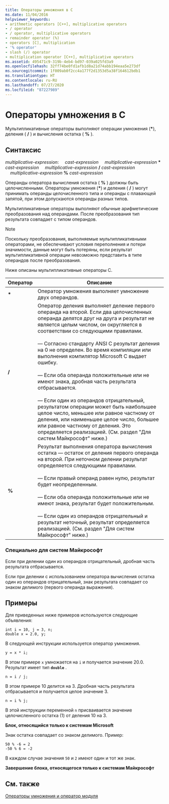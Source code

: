 ```yaml
---
title: Операторы умножения в C
ms.date: 11/04/2016
helpviewer_keywords:
- arithmetic operators [C++], multiplicative operators
- / operator
- / operator, multiplicative operators
- remainder operator (%)
- operators [C], multiplication
- '% operator'
- slash (/) operator
- multiplication operator [C++], multiplicative operators
ms.assetid: 495471c9-319b-4eb4-bd97-039a025fd3a9
ms.openlocfilehash: 32ff74be0fd1afb1d8a21d74abb194eaa5e273df
ms.sourcegitcommit: 1f009ab0f2cc4a177f2d1353d5a38f164612bdb1
ms.translationtype: HT
ms.contentlocale: ru-RU
ms.lasthandoff: 07/27/2020
ms.locfileid: "87227989"
---
```

# <a name="c-multiplicative-operators"></a>Операторы умножения в C

Мультипликативные операторы выполняют операции умножения (<strong>\*</strong>), деления ( **/** ) и вычисления остатка ( **%** ).

## <a name="syntax"></a>Синтаксис

*multiplicative-expression*: &nbsp;&nbsp;&nbsp;&nbsp;*cast-expression* &nbsp;&nbsp;&nbsp;&nbsp;*multiplicative-expression* <strong>\*</strong> *cast-expression* &nbsp;&nbsp;&nbsp;&nbsp;*multiplicative-expression* **/** *cast-expression* &nbsp;&nbsp;&nbsp;&nbsp;*multiplicative-expression* **%** *cast-expression*

Операнды оператора вычисления остатка ( **%** ) должны быть целочисленными. Операторы умножения (<strong>\*</strong>) и деления ( **/** ) могут принимать операнды целочисленного типа и операнды с плавающей запятой, при этом допускаются операнды разных типов.

Мультипликативные операторы выполняют обычные арифметические преобразования над операндами. После преобразования тип результата совпадает с типом операндов.

> [!NOTE]
> Поскольку преобразования, выполняемые мультипликативными операторами, не обеспечивают условия переполнения и потери значимости, данные могут быть потеряны, если результат мультипликативной операции невозможно представить в типе операндов после преобразования.

Ниже описаны мультипликативные операторы C.

|Оператор|Описание|
|--------------|-----------------|
|<strong>\*</strong>|Оператор умножения выполняет умножение двух операндов.|
|**/**|Оператор деления выполняет деление первого операнда на второй. Если два целочисленных операнда делятся друг на друга и результат не является целым числом, он округляется в соответствии со следующими правилами.<br/><br/>— Согласно стандарту ANSI C результат деления на 0 не определен. Во время компиляции или выполнения компилятор Microsoft C выдает ошибку.<br/><br/>— Если оба операнда положительные или не имеют знака, дробная часть результата отбрасывается.<br/><br/>— Если один из операндов отрицательный, результатом операции может быть наибольшее целое число, меньшее или равное частному от деления, или наименьшее целое число, большее или равное частному от деления. Это определяется реализацией. (См. раздел "Для систем Майкрософт" ниже.)|
|**%**|Результат выполнения оператора вычисления остатка — остаток от деления первого операнда на второй. При неточном делении результат определяется следующими правилами.<br/><br/>— Если правый операнд равен нулю, результат будет неопределенным.<br/><br/>— Если оба операнда положительные или не имеют знака, результат будет положительным.<br/><br/>— Если один из операндов отрицательный и результат неточный, результат определяется реализацией. (См. раздел "Для систем Майкрософт" ниже.)|

### <a name="microsoft-specific"></a>Специально для систем Майкрософт

Если при делении один из операндов отрицательный, дробная часть результата отбрасывается.

Если при делении с использованием оператора вычисления остатка один из операндов отрицательный, знак результата совпадает со знаком делимого (первого операнда выражения).

## <a name="examples"></a>Примеры

Для приведенных ниже примеров используются следующие объявления:

```
int i = 10, j = 3, n;
double x = 2.0, y;
```

В следующей инструкции используется оператор умножения.

```
y = x * i;
```

В этом примере `x` умножается на `i` и получается значение 20.0. Результат имеет тип **`double`** .

```
n = i / j;
```

В этом примере 10 делится на 3. Дробная часть результата отбрасывается и получается целое значение 3.

```
n = i % j;
```

В этой инструкции переменной `n` присваивается значение целочисленного остатка (1) от деления 10 на 3.

**Блок, относящийся только к системам Microsoft**

Знак остатка совпадает со знаком делимого. Пример:

```
50 % -6 = 2
-50 % 6 = -2
```

В каждом случае значения `50` и `2` имеют один и тот же знак.

**Завершение блока, относящегося только к системам Майкрософт**

## <a name="see-also"></a>См. также

[Операторы умножения и оператор модуля](../cpp/multiplicative-operators-and-the-modulus-operator.md)
